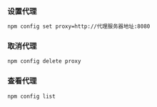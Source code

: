 ### 设置代理

```bash
npm config set proxy=http://代理服务器地址:8080
```

### 取消代理

```bash
npm config delete proxy
```

### 查看代理

```bash
npm config list
```